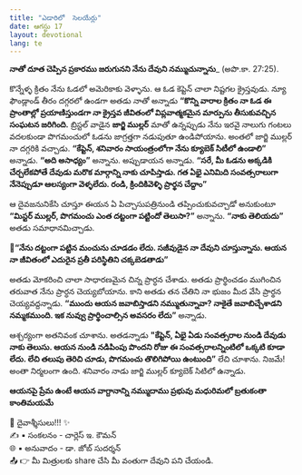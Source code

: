 ```yaml
---
title: "ఎడారిలో  సెలయేర్లు"
date: ఆగస్టు 17
layout: devotional
lang: te
---
```



**నాతో దూత చెప్పిన ప్రకారము జరుగునని నేను దేవుని నమ్ముచున్నాను**_ (అపొ.కా. 27:25). 

కొన్నేళ్ళ క్రితం నేను ఓడలో అమెరికాకు వెళ్ళాను. ఆ ఓడ కెప్టెన్ చాలా నిష్టగల క్రైస్తవుడు. న్యూ ఫౌండ్లాండ్ తీరం దగ్గరలో ఉండగా అతడు నాతో అన్నాడు **“కొన్ని వారాల క్రితం నా ఓడ ఈ ప్రాంతాల్లో ప్రయాణిస్తుండగా నా క్రైస్తవ జీవితంలో విప్లవాత్మకమైన మార్పును తీసుకువచ్చిన సంఘటన జరిగింది.** బ్రిస్టల్ వాడైన **జార్జి ముల్లర్** మాతో ఉన్నప్పుడు నేను ఇరవై నాలుగు గంటలు వదలకుండా పొగమంచులో ఓడను జాగ్రత్తగా నడుపుతూ ఉండిపోయాను. అంతలో జార్జి ముల్లర్ నా దగ్గరికి వచ్చాడు. **“కేప్టెన్, శనివారం సాయంత్రంలోగా నేను క్యూబెక్ సిటీలో ఉండాలి”** అన్నాడు. **“అది అసాధ్యం”** అన్నాను. అప్పుడాయన అన్నాడు. **“సరే, మీ ఓడను అక్కడికి చేర్చలేకపోతే దేవుడు మరొక మార్గాన్ని నాకు చూపిస్తాడు. గత ఏభై ఎనిమిది సంవత్సరాలుగా నేనెప్పుడూ ఆలస్యంగా వెళ్ళలేదు. రండి, క్రిందికివెళ్ళి ప్రార్థన చేద్దాం”**

ఆ దైవజనునికేసి చూస్తూ ఈయన ఏ పిచ్చాసుపత్రినుండి తప్పించుకువచ్చాడో అనుకుంటూ **“మిస్టర్ ముల్లర్, పొగమంచు ఎంత దట్టంగా పట్టిందో తెలుసా?”** అన్నాను. **“నాకు తెలియదు”** అతడు సమాధానమిచ్చాడు. 

**📖“నేను దట్టంగా పట్టిన మంచును చూడడం లేదు. సజీవుడైన నా దేవుని చూస్తున్నాను. ఆయన నా జీవితంలో ఎదురైన ప్రతీ పరిస్థితిని చక్కబెడతాడు”**

అతడు మోకరించి చాలా సాధారణమైన చిన్న ప్రార్ధన చేశాడు. అతడు ప్రార్థించడం ముగించిన తరువాత నేను ప్రార్ధన చెయ్యబోయాను. కాని అతడు తన చేతిని నా భుజం మీద వేసి ప్రార్థన చెయ్యవద్దన్నాడు. **“ముందు ఆయన జవాబిస్తాడని నమ్ముతున్నావా? నాకైతే జవాబిచ్చేశాడని నమ్మకముంది. ఇక నువ్వు ప్రార్థించాల్సిన అవసరం లేదు”** అన్నాడు.

ఆశ్చర్యంగా అతనివంక చూశాను. అతడన్నాడు **"కేప్టెన్, ఏభై ఏడు సంవత్సరాల నుండి దేవుడు నాకు తెలుసు. ఆయన నుండి నడిపింపు పొందని రోజు ఈ సంవత్సరాలన్నింటిలో ఒక్కటి కూడా లేదు. లేచి తలుపు తెరిచి చూడు, పొగమంచు తొలిగిపోయి ఉంటుంది”** లేచి చూశాను. నిజమే! అంతా నిర్మలంగా ఉంది. శనివారం నాడు జార్జి ముల్లర్ క్యూబెక్ సిటిలో ఉన్నాడు.

**ఆయనపై ప్రేమ ఉంటే ఆయన వాగ్దానాన్ని నమ్ముదాము ప్రభువు మధురిమలో బ్రతుకంతా కాంతిమయమే**

<div class="blessing">🙏 <span class="bless-text">దైవాశ్శీసులు!!!</span> ✨</div>

<div class="credit">✍️ <span class="credit-text">▪ సంకలనం - చార్లెస్ ఇ. కౌమన్</span></div>
<div class="credit">🌐 <span class="credit-text">▪ అనువాదం - డా. జోబ్ సుదర్శన్</span></div>


<div class="share">📤 👉 <span class="share-text">మీ మిత్రులకు share చేసి మీ వంతుగా దేవుని పని చేయండి.</span></div>

